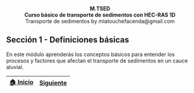 <div align="center">
<br><b>M.TSED </b>
<br><b>Curso básico de transporte de sedimentos con HEC-RAS 1D </b>
<br>Transporte de sedimentos by mlatouchefacenda@gmail.com<br>  
</div>

## Sección 1 - Definiciones básicas

En este módulo aprenderás los conceptos básicos para entender los procesos y factores que afectan el transporte de sedimentos en un cauce aluvial.


| [:house: Inicio](../README.md) | [Siguiente](./1_TransporteDeSedimentos) |
|--------------------------------|-----------------------------------------|
